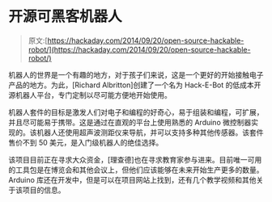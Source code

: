 # 开源可黑客机器人

> 原文:[https://hackaday.com/2014/09/20/open-source-hackable-robot/](https://hackaday.com/2014/09/20/open-source-hackable-robot/)

机器人的世界是一个有趣的地方，对于孩子们来说，这是一个更好的开始接触电子产品的地方。为此，[Richard Albritton]创建了一个名为 Hack-E-Bot 的低成本开源机器人平台，专门定制以尽可能方便地开始使用。

机器人套件的目标是激发人们对电子和编程的好奇心，易于组装和编程，可扩展，并且尽可能易于携带。这是通过在直观的平台上使用熟悉的 Arduino 微控制器实现的。该机器人还使用超声波测距仪来导航，并可以支持多种其他传感器。该套件售价不到 50 美元，是入门级机器人的绝佳选择。

该项目目前正在寻求大众资金，[理查德]也在寻求教育家参与进来。目前唯一可用的工具包是在博览会和其他会议上，但他们应该能够在未来开始生产更多的数量。Arduino 库还在开发中，但是可以在项目网站上找到，还有几个教学视频和其他关于该项目的信息。